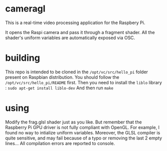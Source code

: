 cameragl
===============

This is a real-time video processing application for the Raspbery Pi.

It opens the Raspi camera and pass it through a fragment shader.
All the shader's uniform variables are automatically exposed via OSC.

# building
This repo is intended to be cloned in the `/opt/vc/src/hello_pi` folder present on Raspbian distribution.
You should follow the `/opt/vc/src/hello_pi/README` first.
Then you need to install the `liblo` library :
`sudo apt-get install liblo-dev`
And then run `make`

# using
Modify the frag.glsl shader just as you like.
But remember that the Raspberry Pi GPU driver is not fully compliant with OpenGL.
For example, I found no way to intialize uniform variables.
Moreover, the GLSL compiler is quite sensitive, and may fail because of a typo or removing the last 2 empty lines...
All compilation errors are reported to console.
